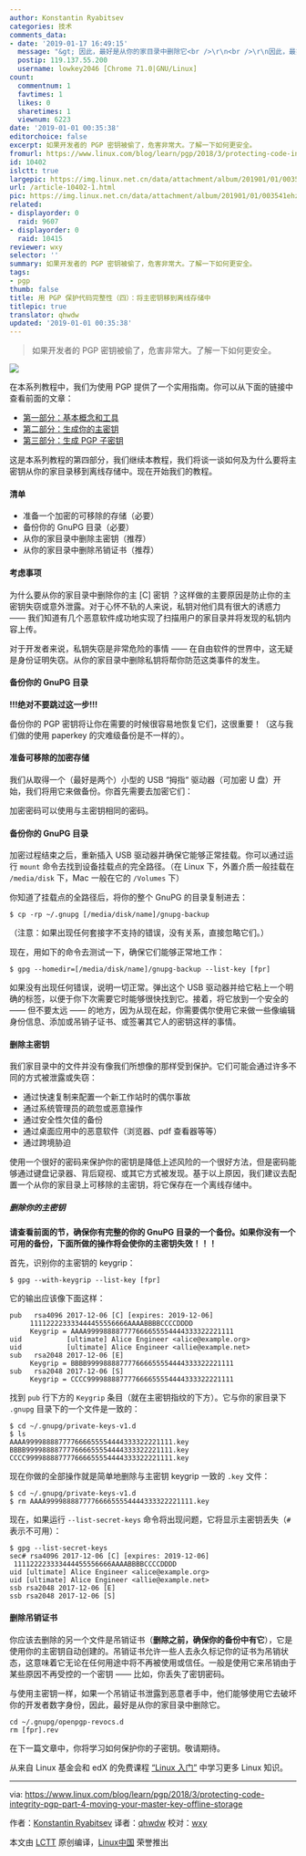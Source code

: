 ```yaml
---
author: Konstantin Ryabitsev
categories: 技术
comments_data:
- date: '2019-01-17 16:49:15'
  message: "&gt; 因此，最好是从你的家目录中删除它<br />\r\n<br />\r\n因此，最好是从你的 home 目录中删除它"
  postip: 119.137.55.200
  username: lowkey2046 [Chrome 71.0|GNU/Linux]
count:
  commentnum: 1
  favtimes: 1
  likes: 0
  sharetimes: 1
  viewnum: 6223
date: '2019-01-01 00:35:38'
editorchoice: false
excerpt: 如果开发者的 PGP 密钥被偷了，危害非常大。了解一下如何更安全。
fromurl: https://www.linux.com/blog/learn/pgp/2018/3/protecting-code-integrity-pgp-part-4-moving-your-master-key-offline-storage
id: 10402
islctt: true
largepic: https://img.linux.net.cn/data/attachment/album/201901/01/003541ehzdol364f315cf5.jpg
url: /article-10402-1.html
pic: https://img.linux.net.cn/data/attachment/album/201901/01/003541ehzdol364f315cf5.jpg.thumb.jpg
related:
- displayorder: 0
  raid: 9607
- displayorder: 0
  raid: 10415
reviewer: wxy
selector: ''
summary: 如果开发者的 PGP 密钥被偷了，危害非常大。了解一下如何更安全。
tags:
- pgp
thumb: false
title: 用 PGP 保护代码完整性（四）：将主密钥移到离线存储中
titlepic: true
translator: qhwdw
updated: '2019-01-01 00:35:38'
---
```



> 
> 如果开发者的 PGP 密钥被偷了，危害非常大。了解一下如何更安全。
> 
> 
> 


![](/data/attachment/album/201901/01/003541ehzdol364f315cf5.jpg)


在本系列教程中，我们为使用 PGP 提供了一个实用指南。你可以从下面的链接中查看前面的文章：


* [第一部分：基本概念和工具](/article-9524-1.html)
* [第二部分：生成你的主密钥](/article-9529-1.html)
* [第三部分：生成 PGP 子密钥](/article-9607-1.html)


这是本系列教程的第四部分，我们继续本教程，我们将谈一谈如何及为什么要将主密钥从你的家目录移到离线存储中。现在开始我们的教程。


#### 清单


* 准备一个加密的可移除的存储（必要）
* 备份你的 GnuPG 目录（必要）
* 从你的家目录中删除主密钥（推荐）
* 从你的家目录中删除吊销证书（推荐）


#### 考虑事项


为什么要从你的家目录中删除你的主 [C] 密钥 ？这样做的主要原因是防止你的主密钥失窃或意外泄露。对于心怀不轨的人来说，私钥对他们具有很大的诱惑力 —— 我们知道有几个恶意软件成功地实现了扫描用户的家目录并将发现的私钥内容上传。


对于开发者来说，私钥失窃是非常危险的事情 —— 在自由软件的世界中，这无疑是身份证明失窃。从你的家目录中删除私钥将帮你防范这类事件的发生。


#### 备份你的 GnuPG 目录


**!!!绝对不要跳过这一步!!!**


备份你的 PGP 密钥将让你在需要的时候很容易地恢复它们，这很重要！（这与我们做的使用 paperkey 的灾难级备份是不一样的）。


#### 准备可移除的加密存储


我们从取得一个（最好是两个）小型的 USB “拇指“ 驱动器（可加密 U 盘）开始，我们将用它来做备份。你首先需要去加密它们：


加密密码可以使用与主密钥相同的密码。


#### 备份你的 GnuPG 目录


加密过程结束之后，重新插入 USB 驱动器并确保它能够正常挂载。你可以通过运行 `mount` 命令去找到设备挂载点的完全路径。（在 Linux 下，外置介质一般挂载在 `/media/disk` 下，Mac 一般在它的 `/Volumes` 下）


你知道了挂载点的全路径后，将你的整个 GnuPG 的目录复制进去：



```
$ cp -rp ~/.gnupg [/media/disk/name]/gnupg-backup
```

（注意：如果出现任何套接字不支持的错误，没有关系，直接忽略它们。）


现在，用如下的命令去测试一下，确保它们能够正常地工作：



```
$ gpg --homedir=[/media/disk/name]/gnupg-backup --list-key [fpr]
```

如果没有出现任何错误，说明一切正常。弹出这个 USB 驱动器并给它粘上一个明确的标签，以便于你下次需要它时能够很快找到它。接着，将它放到一个安全的 —— 但不要太远 —— 的地方，因为从现在起，你需要偶尔使用它来做一些像编辑身份信息、添加或吊销子证书、或签署其它人的密钥这样的事情。


#### 删除主密钥


我们家目录中的文件并没有像我们所想像的那样受到保护。它们可能会通过许多不同的方式被泄露或失窃：


* 通过快速复制来配置一个新工作站时的偶尔事故
* 通过系统管理员的疏忽或恶意操作
* 通过安全性欠佳的备份
* 通过桌面应用中的恶意软件（浏览器、pdf 查看器等等）
* 通过跨境胁迫


使用一个很好的密码来保护你的密钥是降低上述风险的一个很好方法，但是密码能够通过键盘记录器、背后窥视、或其它方式被发现。基于以上原因，我们建议去配置一个从你的家目录上可移除的主密钥，将它保存在一个离线存储中。


##### 删除你的主密钥


**请查看前面的节，确保你有完整的你的 GnuPG 目录的一个备份。如果你没有一个可用的备份，下面所做的操作将会使你的主密钥失效！！！**


首先，识别你的主密钥的 keygrip：



```
$ gpg --with-keygrip --list-key [fpr]
```

它的输出应该像下面这样：



```
pub   rsa4096 2017-12-06 [C] [expires: 2019-12-06]
     111122223333444455556666AAAABBBBCCCCDDDD
     Keygrip = AAAA999988887777666655554444333322221111
uid           [ultimate] Alice Engineer <alice@example.org>
uid           [ultimate] Alice Engineer <allie@example.net>
sub   rsa2048 2017-12-06 [E]
     Keygrip = BBBB999988887777666655554444333322221111
sub   rsa2048 2017-12-06 [S]
     Keygrip = CCCC999988887777666655554444333322221111
```

找到 `pub` 行下方的 `Keygrip` 条目（就在主密钥指纹的下方）。它与你的家目录下 `.gnupg` 目录下的一个文件是一致的：



```
$ cd ~/.gnupg/private-keys-v1.d
$ ls
AAAA999988887777666655554444333322221111.key
BBBB999988887777666655554444333322221111.key
CCCC999988887777666655554444333322221111.key
```

现在你做的全部操作就是简单地删除与主密钥 keygrip 一致的 `.key` 文件：



```
$ cd ~/.gnupg/private-keys-v1.d
$ rm AAAA999988887777666655554444333322221111.key
```

现在，如果运行 `--list-secret-keys` 命令将出现问题，它将显示主密钥丢失（`#` 表示不可用）：



```
$ gpg --list-secret-keys
sec# rsa4096 2017-12-06 [C] [expires: 2019-12-06]
 111122223333444455556666AAAABBBBCCCCDDDD
uid [ultimate] Alice Engineer <alice@example.org>
uid [ultimate] Alice Engineer <allie@example.net>
ssb rsa2048 2017-12-06 [E]
ssb rsa2048 2017-12-06 [S]
```

#### 删除吊销证书


你应该去删除的另一个文件是吊销证书（**删除之前，确保你的备份中有它**），它是使用你的主密钥自动创建的。吊销证书允许一些人去永久标记你的证书为吊销状态，这意味着它无论在任何用途中将不再被使用或信任。一般是使用它来吊销由于某些原因不再受控的一个密钥 —— 比如，你丢失了密钥密码。


与使用主密钥一样，如果一个吊销证书泄露到恶意者手中，他们能够使用它去破坏你的开发者数字身份，因此，最好是从你的家目录中删除它。



```
cd ~/.gnupg/openpgp-revocs.d
rm [fpr].rev
```

在下一篇文章中，你将学习如何保护你的子密钥。敬请期待。


从来自 Linux 基金会和 edX 的免费课程 [“Linux 入门”](https://training.linuxfoundation.org/linux-courses/system-administration-training/introduction-to-linux) 中学习更多 Linux 知识。




---


via: <https://www.linux.com/blog/learn/pgp/2018/3/protecting-code-integrity-pgp-part-4-moving-your-master-key-offline-storage>


作者：[Konstantin Ryabitsev](https://www.linux.com/users/mricon) 译者：[qhwdw](https://github.com/qhwdw) 校对：[wxy](https://github.com/wxy)


本文由 [LCTT](https://github.com/LCTT/TranslateProject) 原创编译，[Linux中国](https://linux.cn/) 荣誉推出